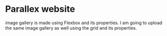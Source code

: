 # Parallex website
image gallery is made using Flexbox and its properties.
I am going to upload the same image gallery as well using the grid and its properties.

